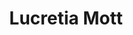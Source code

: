 ---
pid: ls219
title: Lucretia Mott
location_transcription: Independence mall
coordinates: "[-75.150057087873, 39.948980275831]"
zipcode: '19103'
gen_neighborhood: Center City
neighborhood: Rittenhouse Square,Avenue of The Arts,Logan Square,Fitler Square
outside_phl: 
age: '71'
age_range: 70+
instagram: 
image_file_name: ls_219.jpg
proposal_transcription: 'Celebrating the powerful orator; abolitionist; feminist activist;
  co-founder of influential college (Swarthmore); Quaker - Standing figure of this
  early 19th century Quaker.  Nearby test: excerpts from speeches & Letters.'
topic: African Americans,Human Rights,Social Justice,Freedom,Race Ethnicity
topic_summary: 0, 0, 0, 0, 0
type: Sculpture Statue
keywords_other: anti slavery, abolitionist
credit: Margaret Chisholm
image_labels: 
twitter: 
facebook: 
permalink: "/monuments/ls219/"
layout: item-page
---